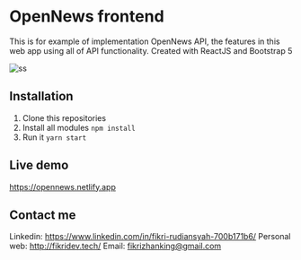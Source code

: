 # OpenNews frontend
This is for example of implementation OpenNews API, the features in this web app using all of API functionality. Created with ReactJS and Bootstrap 5

![ss](https://fikridev.tech/assets/images/opn/1.png)

## Installation
1. Clone this repositories
2. Install all modules
`npm install`
3. Run it
`yarn start`

## Live demo
https://opennews.netlify.app

## Contact me
Linkedin: https://www.linkedin.com/in/fikri-rudiansyah-700b171b6/
Personal web: http://fikridev.tech/
Email: fikrizhanking@gmail.com